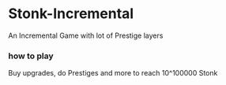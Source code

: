 # Stonk-Incremental
An Incremental Game with lot of Prestige layers
### how to play
Buy upgrades, do Prestiges and more to reach 10^100000 Stonk
